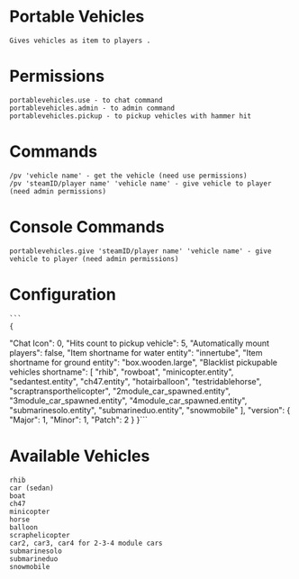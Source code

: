 # Portable Vehicles
    Gives vehicles as item to players .

# Permissions
    portablevehicles.use - to chat command
    portablevehicles.admin - to admin command
    portablevehicles.pickup - to pickup vehicles with hammer hit

# Commands
    /pv 'vehicle name' - get the vehicle (need use permissions)
    /pv 'steamID/player name' 'vehicle name' - give vehicle to player (need admin permissions)

# Console Commands
    portablevehicles.give 'steamID/player name' 'vehicle name' - give vehicle to player (need admin permissions)

# Configuration
    ```
    {
  "Chat Icon": 0,
  "Hits count to pickup vehicle": 5,
  "Automatically mount players": false,
  "Item shortname for water entity": "innertube",
  "Item shortname for ground entity": "box.wooden.large",
  "Blacklist pickupable vehicles shortname": [
    "rhib",
    "rowboat",
    "minicopter.entity",
    "sedantest.entity",
    "ch47.entity",
    "hotairballoon",
    "testridablehorse",
    "scraptransporthelicopter",
    "2module_car_spawned.entity",
    "3module_car_spawned.entity",
    "4module_car_spawned.entity",
    "submarinesolo.entity",
    "submarineduo.entity",
    "snowmobile"
  ],
  "version": {
    "Major": 1,
    "Minor": 1,
    "Patch": 2
  }
}```

# Available Vehicles
    rhib
    car (sedan)
    boat
    ch47
    minicopter
    horse
    balloon
    scraphelicopter
    car2, car3, car4 for 2-3-4 module cars
    submarinesolo
    submarineduo
    snowmobile